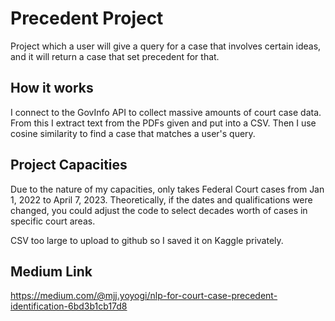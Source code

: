 # Precedent Project

Project which a user will give a query for a case that involves certain ideas, and it will return a case that set precedent for that.

## How it works
I connect to the GovInfo API to collect massive amounts of court case data. From this I extract text from the PDFs given and put into a CSV. Then I use cosine similarity to find a case that matches a user's query.

## Project Capacities
Due to the nature of my capacities, only takes Federal Court cases from Jan 1, 2022 to April 7, 2023.
Theoretically, if the dates and qualifications were changed, you could adjust the code to select decades worth of cases in specific court areas. 

CSV too large to upload to github so I saved it on Kaggle privately.

## Medium Link
https://medium.com/@mjj.yoyogi/nlp-for-court-case-precedent-identification-6bd3b1cb17d8
